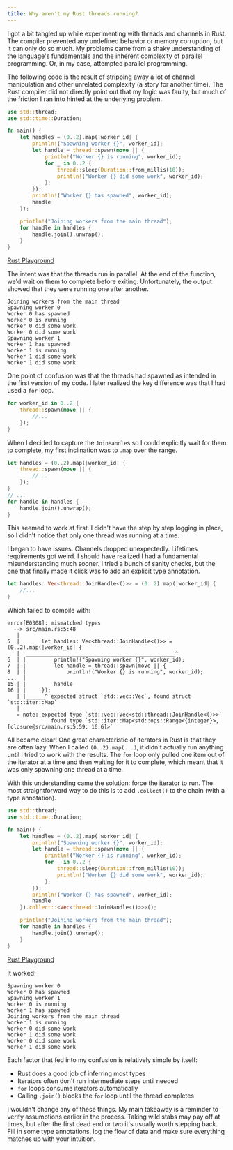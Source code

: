 ```yaml
---
title: Why aren't my Rust threads running?
---
```


I got a bit tangled up while experimenting with threads and channels in Rust. The compiler prevented any undefined behavior or memory corruption, but it can only do so much. My problems came from a shaky understanding of the language's fundamentals and the inherent complexity of parallel programming. Or, in my case, attempted parallel programming.

<!--more-->

The following code is the result of stripping away a lot of channel manipulation and other unrelated complexity (a story for another time). The Rust compiler did not directly point out that my logic was faulty, but much of the friction I ran into hinted at the underlying problem.

```rust
use std::thread;
use std::time::Duration;

fn main() {
    let handles = (0..2).map(|worker_id| {
        println!("Spawning worker {}", worker_id);
        let handle = thread::spawn(move || {
            println!("Worker {} is running", worker_id);
            for _ in 0..2 {
                thread::sleep(Duration::from_millis(10));
                println!("Worker {} did some work", worker_id);
            };
        });
        println!("Worker {} has spawned", worker_id);
        handle
    });

    println!("Joining workers from the main thread");
    for handle in handles {
        handle.join().unwrap();
    }
}
```
[Rust Playground](https://play.rust-lang.org/?version=stable&mode=debug&edition=2018&gist=d0b3006c3c84906c5e19ce26ec0ca873)

The intent was that the threads run in parallel. At the end of the function, we'd wait on them to complete before exiting. Unfortunately, the output showed that they were running one after another.

```
Joining workers from the main thread
Spawning worker 0
Worker 0 has spawned
Worker 0 is running
Worker 0 did some work
Worker 0 did some work
Spawning worker 1
Worker 1 has spawned
Worker 1 is running
Worker 1 did some work
Worker 1 did some work
```

One point of confusion was that the threads had spawned as intended in the first version of my code. I later realized the key difference was that I had used a `for` loop.

```rust
for worker_id in 0..2 {
    thread::spawn(move || {
        //...
    });
}
```

When I decided to capture the `JoinHandle`s so I could explicitly wait for them to complete, my first inclination was to `.map` over the range.

```rust
let handles = (0..2).map(|worker_id| {
    thread::spawn(move || {
        //...
    });
}
// ...
for handle in handles {
    handle.join().unwrap();
}
```

This seemed to work at first. I didn't have the step by step logging in place, so I didn't notice that only one thread was running at a time.

I began to have issues. Channels dropped unexpectedly. Lifetimes requirements got weird. I should have realized I had a fundamental misunderstanding much sooner. I tried a bunch of sanity checks, but the one that finally made it click was to add an explicit type annotation.

```rust
let handles: Vec<thread::JoinHandle<()>> = (0..2).map(|worker_id| {
    //...
}
```

Which failed to compile with:

```
error[E0308]: mismatched types
  --> src/main.rs:5:48
   |
5  |       let handles: Vec<thread::JoinHandle<()>> = (0..2).map(|worker_id| {
   |  ________________________________________________^
6  | |         println!("Spawning worker {}", worker_id);
7  | |         let handle = thread::spawn(move || {
8  | |             println!("Worker {} is running", worker_id);
...  |
15 | |         handle
16 | |     });
   | |______^ expected struct `std::vec::Vec`, found struct `std::iter::Map`
   |
   = note: expected type `std::vec::Vec<std::thread::JoinHandle<()>>`
              found type `std::iter::Map<std::ops::Range<{integer}>, [closure@src/main.rs:5:59: 16:6]>`
```

All became clear! One great characteristic of iterators in Rust is that they are often lazy. When I called `(0..2).map(...)`, it didn't actually run anything until I tried to work with the results. The `for` loop only pulled one item out of the iterator at a time and then waiting for it to complete, which meant that it was only spawning one thread at a time.

With this understanding came the solution: force the iterator to run. The most straightforward way to do this is to add `.collect()` to the chain (with a type annotation).

```rust
use std::thread;
use std::time::Duration;

fn main() {
    let handles = (0..2).map(|worker_id| {
        println!("Spawning worker {}", worker_id);
        let handle = thread::spawn(move || {
            println!("Worker {} is running", worker_id);
            for _ in 0..2 {
                thread::sleep(Duration::from_millis(10));
                println!("Worker {} did some work", worker_id);
            };
        });
        println!("Worker {} has spawned", worker_id);
        handle
    }).collect::<Vec<thread::JoinHandle<()>>>();

    println!("Joining workers from the main thread");
    for handle in handles {
        handle.join().unwrap();
    }
}
```
[Rust Playground](https://play.rust-lang.org/?version=stable&mode=debug&edition=2018&gist=115ba06cbc7d8e9c1c699503e3ae5127)

It worked!
```
Spawning worker 0
Worker 0 has spawned
Spawning worker 1
Worker 0 is running
Worker 1 has spawned
Joining workers from the main thread
Worker 1 is running
Worker 0 did some work
Worker 1 did some work
Worker 0 did some work
Worker 1 did some work
```

Each factor that fed into my confusion is relatively simple by itself:

- Rust does a good job of inferring most types
- Iterators often don't run intermediate steps until needed
- `for` loops consume iterators automatically
- Calling `.join()` blocks the `for` loop until the thread completes

I wouldn't change any of these things. My main takeaway is a reminder to verify assumptions earlier in the process. Taking wild stabs may pay off at times, but after the first dead end or two it's usually worth stepping back. Fill in some type annotations, log the flow of data and make sure everything matches up with your intuition.
